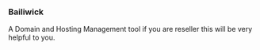 ### Bailiwick

A Domain and Hosting Management tool if you are reseller this will be very helpful to you.